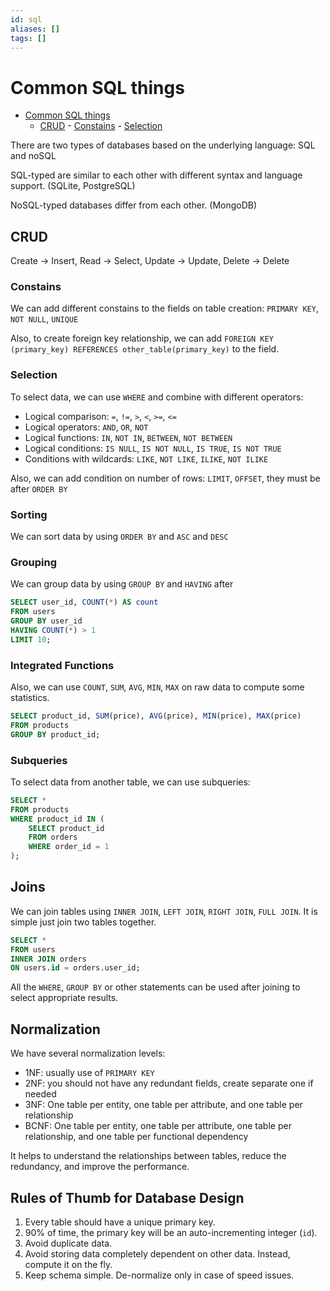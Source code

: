 ```yaml
---
id: sql
aliases: []
tags: []
---
```


# Common SQL things

<!--toc:start-->

- [Common SQL things](#common-sql-things)
  - [CRUD](#crud) - [Constains](#constains) - [Selection](#selection)
  <!--toc:end-->

There are two types of databases based on the underlying language: SQL and noSQL

SQL-typed are similar to each other with different syntax and language support. (SQLite, PostgreSQL)

NoSQL-typed databases differ from each other. (MongoDB)

## CRUD

Create → Insert, Read → Select, Update → Update, Delete → Delete

### Constains

We can add different constains to the fields on table creation: `PRIMARY KEY`, `NOT NULL`, `UNIQUE`

Also, to create foreign key relationship, we can add `FOREIGN KEY (primary_key) REFERENCES other_table(primary_key)` to the field.

### Selection

To select data, we can use `WHERE` and combine with different operators:

- Logical comparison: `=`, `!=`, `>`, `<`, `>=`, `<=`
- Logical operators: `AND`, `OR`, `NOT`
- Logical functions: `IN`, `NOT IN`, `BETWEEN`, `NOT BETWEEN`
- Logical conditions: `IS NULL`, `IS NOT NULL`, `IS TRUE`, `IS NOT TRUE`
- Conditions with wildcards: `LIKE`, `NOT LIKE`, `ILIKE`, `NOT ILIKE`

Also, we can add condition on number of rows: `LIMIT`, `OFFSET`, they must be after `ORDER BY`

### Sorting

We can sort data by using `ORDER BY` and `ASC` and `DESC`

### Grouping

We can group data by using `GROUP BY` and `HAVING` after

```sql
SELECT user_id, COUNT(*) AS count
FROM users
GROUP BY user_id
HAVING COUNT(*) > 1
LIMIT 10;
```

### Integrated Functions

Also, we can use `COUNT`, `SUM`, `AVG`, `MIN`, `MAX` on raw data to compute some statistics.

```sql
SELECT product_id, SUM(price), AVG(price), MIN(price), MAX(price)
FROM products
GROUP BY product_id;
```

### Subqueries

To select data from another table, we can use subqueries:

```sql
SELECT *
FROM products
WHERE product_id IN (
    SELECT product_id
    FROM orders
    WHERE order_id = 1
);
```

## Joins

We can join tables using `INNER JOIN`, `LEFT JOIN`, `RIGHT JOIN`, `FULL JOIN`.
It is simple just join two tables together.

```sql
SELECT *
FROM users
INNER JOIN orders
ON users.id = orders.user_id;
```

All the `WHERE`, `GROUP BY` or other statements can be used after joining to select appropriate results.

## Normalization

We have several normalization levels:

- 1NF: usually use of `PRIMARY KEY`
- 2NF: you should not have any redundant fields, create separate one if needed
- 3NF: One table per entity, one table per attribute, and one table per relationship
- BCNF: One table per entity, one table per attribute, one table per relationship, and one table per functional dependency

It helps to understand the relationships between tables, reduce the redundancy, and improve the performance.

## Rules of Thumb for Database Design

1. Every table should have a unique primary key.
2. 90% of time, the primary key will be an auto-incrementing integer (`id`).
3. Avoid duplicate data.
4. Avoid storing data completely dependent on other data. Instead, compute it on the fly.
5. Keep schema simple. De-normalize only in case of speed issues.
